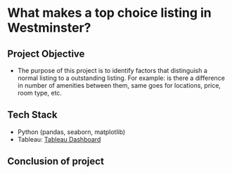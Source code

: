 # What makes a top choice listing in Westminster?

## Project Objective
* The purpose of this project is to identify factors that distinguish a normal listing to a outstanding listing. For example: is there a difference in number of amenities between them, same goes for locations, price, room type, etc.
## Tech Stack
* Python (pandas, seaborn, matplotlib)
* Tableau: [Tableau Dashboard](https://public.tableau.com/views/Milestone_16752659315130/Story1?:language=en-US&publish=yes&:display_count=n&:origin=viz_share_link)
## Conclusion of project
